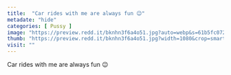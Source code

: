 ```yaml
---
title:  "Car rides with me are always fun 😉"
metadate: "hide"
categories: [ Pussy ]
image: "https://preview.redd.it/bknhn3f6a4o51.jpg?auto=webp&s=61b5fc0729b1fadccf70d5c6c5e5ddab22553f56"
thumb: "https://preview.redd.it/bknhn3f6a4o51.jpg?width=1080&crop=smart&auto=webp&s=cb5aae2ab84ab22741cf0119a9185e4a957d3e68"
visit: ""
---
```

Car rides with me are always fun 😉
